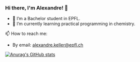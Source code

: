 ### Hi there, I'm Alexandre! 👋

- 🔭 I’m a Bachelor student in EPFL.
- 🌱 I’m currently learning practical programming in chemistry.

📫 How to reach me:
- By email: alexandre.keller@epfl.ch

[![Anurag's GitHub stats](https://github-readme-stats.vercel.app/api?username=alexandreklr)](https://github.com/anuraghazra/github-readme-stats)
